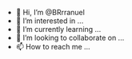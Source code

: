 - 👋 Hi, I’m @BRrranuel
- 👀 I’m interested in ...
- 🌱 I’m currently learning ...
- 💞️ I’m looking to collaborate on ...
- 📫 How to reach me ...

<!---
BRrranuel/BRrranuel is a ✨ special ✨ repository because its `README.md` (this file) appears on your GitHub profile.
You can click the Preview link to take a look at your changes.
--->
